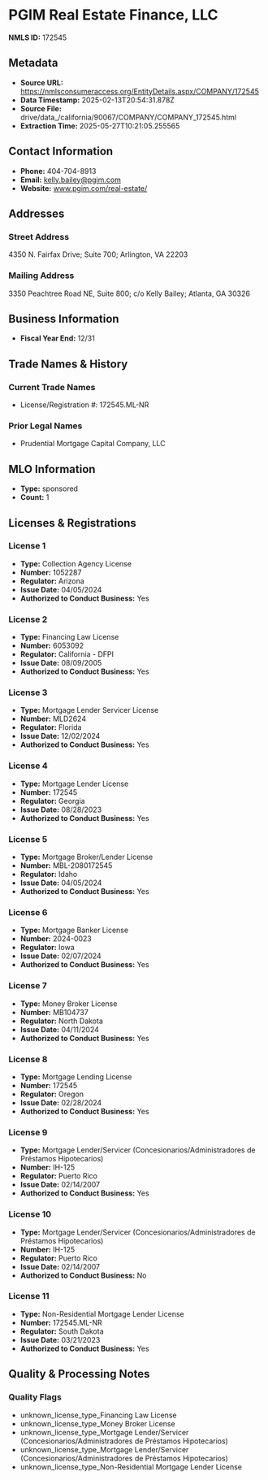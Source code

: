 # PGIM Real Estate Finance, LLC

**NMLS ID:** 172545

## Metadata
- **Source URL:** https://nmlsconsumeraccess.org/EntityDetails.aspx/COMPANY/172545
- **Data Timestamp:** 2025-02-13T20:54:31.878Z
- **Source File:** drive/data_/california/90067/COMPANY/COMPANY_172545.html
- **Extraction Time:** 2025-05-27T10:21:05.255565

## Contact Information
- **Phone:** 404-704-8913
- **Email:** kelly.bailey@pgim.com
- **Website:** www.pgim.com/real-estate/

## Addresses
### Street Address
4350 N. Fairfax Drive; Suite 700; Arlington, VA 22203

### Mailing Address
3350 Peachtree Road NE, Suite 800; c/o Kelly Bailey; Atlanta, GA 30326

## Business Information
- **Fiscal Year End:** 12/31

## Trade Names & History
### Current Trade Names
- License/Registration #: 172545.ML-NR

### Prior Legal Names
- Prudential Mortgage Capital Company, LLC

## MLO Information
- **Type:** sponsored
- **Count:** 1

## Licenses & Registrations

### License 1
- **Type:** Collection Agency License
- **Number:** 1052287
- **Regulator:** Arizona
- **Issue Date:** 04/05/2024
- **Authorized to Conduct Business:** Yes

### License 2
- **Type:** Financing Law License
- **Number:** 6053092
- **Regulator:** California - DFPI
- **Issue Date:** 08/09/2005
- **Authorized to Conduct Business:** Yes

### License 3
- **Type:** Mortgage Lender Servicer License
- **Number:** MLD2624
- **Regulator:** Florida
- **Issue Date:** 12/02/2024
- **Authorized to Conduct Business:** Yes

### License 4
- **Type:** Mortgage Lender License
- **Number:** 172545
- **Regulator:** Georgia
- **Issue Date:** 08/28/2023
- **Authorized to Conduct Business:** Yes

### License 5
- **Type:** Mortgage Broker/Lender License
- **Number:** MBL-2080172545
- **Regulator:** Idaho
- **Issue Date:** 04/05/2024
- **Authorized to Conduct Business:** Yes

### License 6
- **Type:** Mortgage Banker License
- **Number:** 2024-0023
- **Regulator:** Iowa
- **Issue Date:** 02/07/2024
- **Authorized to Conduct Business:** Yes

### License 7
- **Type:** Money Broker License
- **Number:** MB104737
- **Regulator:** North Dakota
- **Issue Date:** 04/11/2024
- **Authorized to Conduct Business:** Yes

### License 8
- **Type:** Mortgage Lending License
- **Number:** 172545
- **Regulator:** Oregon
- **Issue Date:** 02/28/2024
- **Authorized to Conduct Business:** Yes

### License 9
- **Type:** Mortgage Lender/Servicer (Concesionarios/Administradores de Préstamos Hipotecarios)
- **Number:** IH-125
- **Regulator:** Puerto Rico
- **Issue Date:** 02/14/2007
- **Authorized to Conduct Business:** Yes

### License 10
- **Type:** Mortgage Lender/Servicer (Concesionarios/Administradores de Préstamos Hipotecarios)
- **Number:** IH-125
- **Regulator:** Puerto Rico
- **Issue Date:** 02/14/2007
- **Authorized to Conduct Business:** No

### License 11
- **Type:** Non-Residential Mortgage Lender License
- **Number:** 172545.ML-NR
- **Regulator:** South Dakota
- **Issue Date:** 03/21/2023
- **Authorized to Conduct Business:** Yes

## Quality & Processing Notes
### Quality Flags
- unknown_license_type_Financing Law License
- unknown_license_type_Money Broker License
- unknown_license_type_Mortgage Lender/Servicer (Concesionarios/Administradores de Préstamos Hipotecarios)
- unknown_license_type_Mortgage Lender/Servicer (Concesionarios/Administradores de Préstamos Hipotecarios)
- unknown_license_type_Non-Residential Mortgage Lender License
